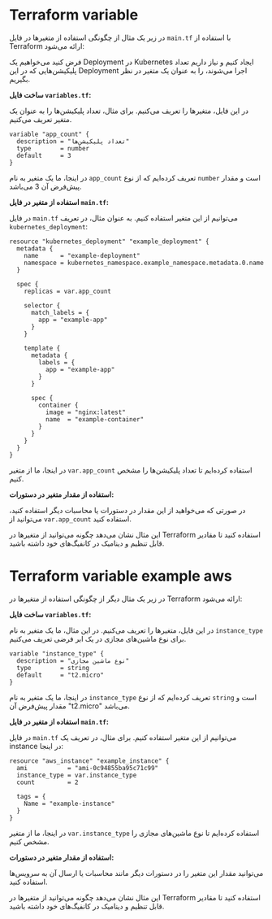 # Terraform variable
 در زیر یک مثال از چگونگی استفاده از متغیرها در فایل `main.tf` با استفاده از Terraform ارائه می‌شود:

فرض کنید می‌خواهیم یک Deployment در Kubernetes ایجاد کنیم و نیاز داریم تعداد پلیکیشن‌هایی که در این Deployment اجرا می‌شوند، را به عنوان یک متغیر در نظر بگیریم.

**ساخت فایل `variables.tf`:**

   در این فایل، متغیرها را تعریف می‌کنیم. برای مثال، تعداد پلیکیشن‌ها را به عنوان یک متغیر تعریف می‌کنیم.

   ```hcl
   variable "app_count" {
     description = "تعداد پلیکیشن‌ها"
     type        = number
     default     = 3
   }
   ```

   در اینجا، ما یک متغیر به نام `app_count` تعریف کرده‌ایم که از نوع `number` است و مقدار پیش‌فرض آن 3 می‌باشد.

**استفاده از متغیر در فایل `main.tf`:**

   در فایل `main.tf` می‌توانیم از این متغیر استفاده کنیم. به عنوان مثال، در تعریف `kubernetes_deployment`:

   ```hcl
   resource "kubernetes_deployment" "example_deployment" {
     metadata {
       name      = "example-deployment"
       namespace = kubernetes_namespace.example_namespace.metadata.0.name
     }

     spec {
       replicas = var.app_count

       selector {
         match_labels = {
           app = "example-app"
         }
       }

       template {
         metadata {
           labels = {
             app = "example-app"
           }
         }

         spec {
           container {
             image = "nginx:latest"
             name  = "example-container"
           }
         }
       }
     }
   }
   ```

   در اینجا، ما از متغیر `var.app_count` استفاده کرده‌ایم تا تعداد پلیکیشن‌ها را مشخص کنیم.

**استفاده از مقدار متغیر در دستورات:**

   در صورتی که می‌خواهید از این مقدار در دستورات یا محاسبات دیگر استفاده کنید، می‌توانید از `var.app_count` استفاده کنید.

این مثال نشان می‌دهد چگونه می‌توانید از متغیرها در Terraform استفاده کنید تا مقادیر قابل تنظیم و دینامیک در کانفیگ‌های خود داشته باشید.

# Terraform variable example aws
 در زیر یک مثال دیگر از چگونگی استفاده از متغیرها در Terraform ارائه می‌شود:

**ساخت فایل `variables.tf`:**

   در این فایل، متغیرها را تعریف می‌کنیم. در این مثال، ما یک متغیر به نام `instance_type` برای نوع ماشین‌های مجازی در یک ابر فرضی تعریف می‌کنیم.

   ```hcl
   variable "instance_type" {
     description = "نوع ماشین مجازی"
     type        = string
     default     = "t2.micro"
   }
   ```

   در اینجا، ما یک متغیر به نام `instance_type` تعریف کرده‌ایم که از نوع `string` است و مقدار پیش‌فرض آن "t2.micro" می‌باشد.

**استفاده از متغیر در فایل `main.tf`:**

   در فایل `main.tf` می‌توانیم از این متغیر استفاده کنیم. برای مثال، در تعریف یک instance در اینجا:

   ```hcl
   resource "aws_instance" "example_instance" {
     ami           = "ami-0c94855ba95c71c99"
     instance_type = var.instance_type
     count         = 2

     tags = {
       Name = "example-instance"
     }
   }
   ```

   در اینجا، ما از متغیر `var.instance_type` استفاده کرده‌ایم تا نوع ماشین‌های مجازی را مشخص کنیم.

**استفاده از مقدار متغیر در دستورات:**

   می‌توانید مقدار این متغیر را در دستورات دیگر مانند محاسبات یا ارسال آن به سرویس‌ها استفاده کنید.

این مثال نشان می‌دهد چگونه می‌توانید از متغیرها در Terraform استفاده کنید تا مقادیر قابل تنظیم و دینامیک در کانفیگ‌های خود داشته باشید.
